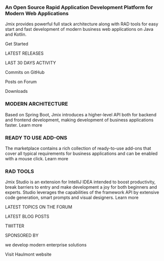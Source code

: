 ### An Open Source Rapid Application Development Platform  for Modern Web Applications

Jmix provides powerful full stack architecture along with RAD tools for easy start and fast development of modern business web applications on Java and Kotlin.

Get Started

LATEST RELEASES

LAST 30 DAYS ACTIVITY

Commits on GitHub

Posts on Forum

Downloads

### MODERN ARCHITECTURE
Based on Spring Boot, Jmix introduces a higher-level API both for backend and frontend development, making development of business applications faster. 
Learn more
### READY TO USE ADD-ONS
The marketplace contains a rich collection of ready-to-use add-ons that cover all typical requirements for business applications and can be enabled with a mouse click.
Learn more

### RAD TOOLS
Jmix Studio is an extension for IntelliJ IDEA intended to boost productivity, break barriers to entry and make development a joy for both beginners and experts. Studio leverages the capabilities of the framework API by extensive code generation, smart prompts and visual designers. 
Learn more

LATEST TOPICS ON THE FORUM

LATEST BLOG POSTS

TWITTER

SPONSORED BY

we develop modern enterprise solutions

Visit Haulmont website